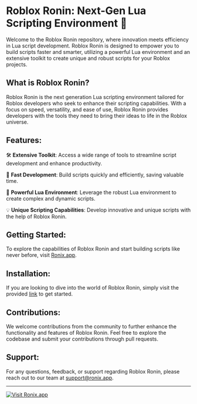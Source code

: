 # Roblox Ronin: Next-Gen Lua Scripting Environment 🚀

Welcome to the Roblox Ronin repository, where innovation meets efficiency in Lua script development. Roblox Ronin is designed to empower you to build scripts faster and smarter, utilizing a powerful Lua environment and an extensive toolkit to create unique and robust scripts for your Roblox projects.

## What is Roblox Ronin?

Roblox Ronin is the next generation Lua scripting environment tailored for Roblox developers who seek to enhance their scripting capabilities. With a focus on speed, versatility, and ease of use, Roblox Ronin provides developers with the tools they need to bring their ideas to life in the Roblox universe.

## Features:

🛠️ **Extensive Toolkit**: Access a wide range of tools to streamline script development and enhance productivity.

🚀 **Fast Development**: Build scripts quickly and efficiently, saving valuable time.

🔧 **Powerful Lua Environment**: Leverage the robust Lua environment to create complex and dynamic scripts.

💡 **Unique Scripting Capabilities**: Develop innovative and unique scripts with the help of Roblox Ronin.

## Getting Started:

To explore the capabilities of Roblox Ronin and start building scripts like never before, visit [Ronix.app](https://ronix.app).

## Installation:

If you are looking to dive into the world of Roblox Ronin, simply visit the provided [link](https://ronix.app) to get started. 

## Contributions:

We welcome contributions from the community to further enhance the functionality and features of Roblox Ronin. Feel free to explore the codebase and submit your contributions through pull requests.

## Support:

For any questions, feedback, or support regarding Roblox Ronin, please reach out to our team at [support@ronix.app](mailto:support@ronix.app).

---

[![Visit Ronix.app](https://img.shields.io/badge/Visit-Ronix.app-blue)](https://ronix.app)